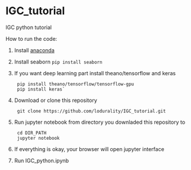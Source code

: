 # IGC_tutorial
IGC python tutorial

How to run the code:

1. Install [anaconda](https://www.continuum.io/downloads)

2. Install seaborn
        `pip install seaborn`
        
3. If you want deep learning part install theano/tensorflow and keras
        
        pip install theano/tensorflow/tensorflow-gpu
        pip install keras`
        

4. Download or clone this repository
        
        git clone https://github.com/lodurality/IGC_tutorial.git
        
5. Run jupyter notebook from directory you downladed this repository to

        cd DIR_PATH
        jupyter notebook
        
6. If everything is okay, your browser will open jupyter interface

7. Run IGC_python.ipynb

